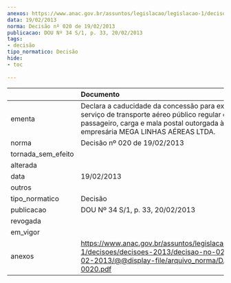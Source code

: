 ```yaml
---
anexos: https://www.anac.gov.br/assuntos/legislacao/legislacao-1/decisoes/decisoes-2013/decisao-no-020-de-19-02-2013/@@display-file/arquivo_norma/DA2013-0020.pdf
data: 19/02/2013
norma: Decisão nº 020 de 19/02/2013
publicacao: DOU Nº 34 S/1, p. 33, 20/02/2013
tags:
- decisão
tipo_normatico: Decisão
hide: 
- toc 
 
---
```


|                    | Documento                                                                                                                                                                                     |
|:-------------------|:----------------------------------------------------------------------------------------------------------------------------------------------------------------------------------------------|
| ementa             | Declara a caducidade da concessão para exploração de serviço de transporte aéreo público regular de passageiro, carga e mala postal outorgada à sociedade empresária MEGA LINHAS AÉREAS LTDA. |
| norma              | Decisão nº 020 de 19/02/2013                                                                                                                                                                  |
| tornada_sem_efeito |                                                                                                                                                                                               |
| alterada           |                                                                                                                                                                                               |
| data               | 19/02/2013                                                                                                                                                                                    |
| outros             |                                                                                                                                                                                               |
| tipo_normatico     | Decisão                                                                                                                                                                                       |
| publicacao         | DOU Nº 34 S/1, p. 33, 20/02/2013                                                                                                                                                              |
| revogada           |                                                                                                                                                                                               |
| em_vigor           |                                                                                                                                                                                               |
| anexos             | https://www.anac.gov.br/assuntos/legislacao/legislacao-1/decisoes/decisoes-2013/decisao-no-020-de-19-02-2013/@@display-file/arquivo_norma/DA2013-0020.pdf                                     |